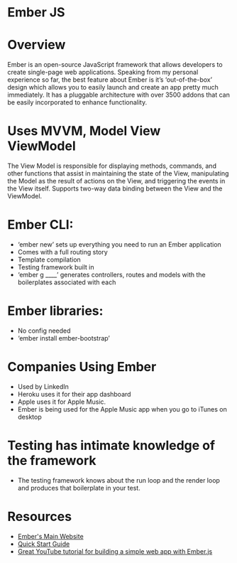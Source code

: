 # Ember JS

# Overview
Ember is an open-source JavaScript framework that allows developers to create single-page web applications. Speaking from my personal experience so far, the best feature about Ember is it’s ‘out-of-the-box’ design which allows you to easily launch and create an app pretty much immediately. It has a pluggable architecture with over 3500 addons that can be easily incorporated to enhance functionality.

# Uses MVVM, Model View ViewModel
The View Model is responsible for displaying methods, commands, and other functions that assist in maintaining the state of the View, manipulating the Model as the result of actions on the View, and triggering the events in the View itself.
Supports two-way data binding between the View and the ViewModel.

# Ember CLI:
*	‘ember new’ sets up everything you need to run an Ember application
*	Comes with a full routing story
*	Template compilation
*	Testing framework built in
*	‘ember g ____’ generates controllers, routes and models with the boilerplates associated with each
# Ember libraries:
*	No config needed
*	‘ember install ember-bootstrap’
# Companies Using Ember
*	Used by LinkedIn
*	Heroku uses it for their app dashboard
*	Apple uses it for Apple Music.
* Ember is being used for the Apple Music app when you go to iTunes on desktop

# Testing has intimate knowledge of the framework
* The testing framework knows about the run loop and the render loop and produces that boilerplate in your test.

# Resources
* [Ember's Main Website](https://emberjs.com/)
* [Quick Start Guide](https://guides.emberjs.com/v2.13.0/getting-started/quick-start/)
* [Great YouTube tutorial for building a simple web app with Ember.js](https://www.youtube.com/watch?v=owDmPTSJkrg&t=400s)
